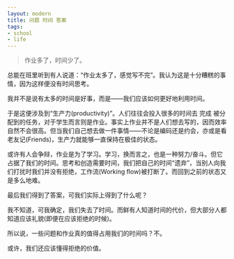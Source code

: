 ```yaml
---
layout: modern
title: 问题 时间 答案
tags:
- school
- life
---
```


> 作业多了，时间少了。

总能在班里听到有人说道：“作业太多了，感觉写不完”。我认为这是十分糟糕的事情，因为这样便没有时间思考。

我并不是说有太多的时间是好事，而是——我们应该如何更好地利用时间。

于是这便涉及到“生产力(productivity)”。人们往往会投入很多的时间去 完成 被分配到的任务，对于学生而言则是作业。事实上作业并不是人们想去写的，因而效率自然不会很高。但当我们自己想去做一件事情——不论是编码还是约会，亦或是看老友记(Friends)，生产力就能够一直保持在极佳的状态。

或许有人会争辩，作业是为了学习。学习，换而言之，也是一种努力/奋斗。但它占据了我们的时间。思考和创造需要时间，我们把自己的时间“遗弃”，当别人向我们打扰时我们并没有拒绝，工作流(Working flow)被打断了。而回到之前的状态又是多么地难。

最后我们得到了答案，可我们实际上得到了什么呢？

我不知道，可我确定，我们失去了时间。而鲜有人知道时间的代价，但大部分人都知道应该礼貌(即便在应该拒绝的时候)。

所以说，一些问题和作业真的值得占用我们的时间吗？不。

或许，我们还应该懂得拒绝的价值。